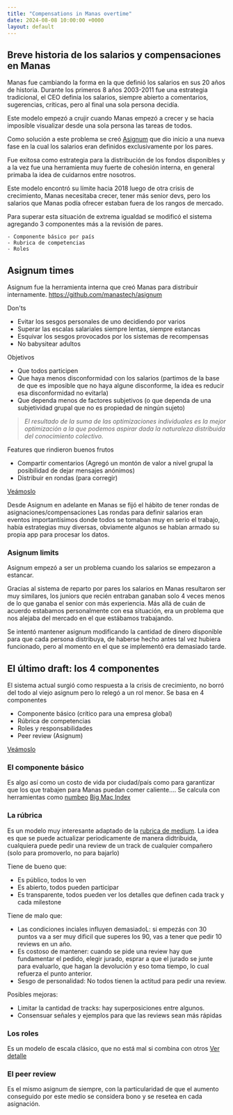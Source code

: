 ```yaml
---
title: "Compensations in Manas overtime"
date: 2024-08-08 10:00:00 +0000
layout: default
---
```


## Breve historia de los salarios y compensaciones en Manas

Manas fue cambiando la forma en la que definió los salarios en sus 20 años de historia.
Durante los primeros 8 años 2003-2011 fue una estrategia tradicional, el CEO definía los salarios, siempre abierto a comentarios, sugerencias, críticas, pero al final una sola persona decidía.

Este modelo empezó a crujir cuando Manas empezó a crecer y se hacia imposible visualizar desde una sola persona las tareas de todos.

Como solución a este problema se creó [Asignum](https://github.com/manastech/asignum) que dio inicio a una nueva fase en la cual los salarios eran definidos exclusivamente por los pares. 

Fue exitosa como estrategia para la distribución de los fondos disponibles y a la vez fue una herramienta muy fuerte de cohesión interna, en general primaba la idea de cuidarnos entre nosotros.

Este modelo encontró su límite hacia 2018 luego de otra crisis de crecimiento, Manas necesitaba crecer, tener más senior devs, pero los salarios que Manas podía ofrecer estaban fuera de los rangos de mercado.

Para superar esta situación de extrema igualdad se modificó el sistema agregando 3 componentes más a la 
revisión de pares.

    - Componente básico por país
    - Rubrica de competencias
    - Roles


## Asignum times 

Asignum fue la herramienta interna que creó Manas para distribuir internamente.
https://github.com/manastech/asignum

Don'ts
- Evitar los sesgos personales de uno decidiendo por varios
- Superar las escalas salariales siempre lentas, siempre estancas
- Esquivar los sesgos provocados por los sistemas de recompensas
- No babysitear adultos

Objetivos
- Que todos participen 
- Que haya menos disconformidad con los salarios (partimos de la base de que es imposible que no haya algune disconforme, la idea es reducir esa disconformidad no evitarla)
- Que dependa menos de factores subjetivos (o que dependa de una subjetividad grupal que no es propiedad de ningún sujeto)

> _El resultado de la suma de las optimizaciones individuales es la mejor optimización a la que podemos aspirar dada la naturaleza distribuida del conocimiento colectivo._

Features que rindieron buenos frutos
- Compartir comentarios (Agregó un montón de valor a nivel grupal la posibilidad de dejar mensajes anónimos) 
- Distribuir en rondas (para corregir)
 
[Veámoslo](http://localhost:3000/)

Desde Asignum en adelante en Manas se fijó el hábito de tener rondas de asignaciones/compensaciones
Las rondas para definir salarios eran eventos importantísimos donde todos se tomaban muy en serio el trabajo, había estrategias muy diversas, obviamente algunos se habían armado su propia app para procesar los datos.

### Asignum limits

Asignum empezó a ser un problema cuando los salarios se empezaron a estancar.

Gracias al sistema de reparto por pares los salarios en Manas resultaron ser muy similares, los juniors que recién entraban ganaban solo 4 veces menos de lo que ganaba el senior con más experiencia. Más allá de cuán de acuerdo estabamos personalmente con esa situación, era un problema que nos alejaba del mercado en el que estábamos trabajando.

Se intentó mantener asignum modificando la cantidad de dinero disponible para que cada persona distribuya, de haberse hecho antes tal vez hubiera funcionado, pero al momento en el que se implementó era demasiado tarde.

## El último draft: los 4 componentes

El sistema actual surgió como respuesta a la crisis de crecimiento, no borró del todo al viejo asignum pero lo relegó a un rol menor.
Se basa en 4 componentes
- Componente básico (crítico para una empresa global)
- Rúbrica de competencias
- Roles y responsabilidades
- Peer review (Asignum)

[Veámoslo](https://compensation.manas.tech/)

### El componente básico

Es algo así como un costo de vida por ciudad/país como para garantizar que los que trabajen para Manas puedan comer caliente.... 
Se calcula con herramientas como [numbeo](https://www.numbeo.com/cost-of-living/country_result.jsp?country=Argentina) [Big Mac Index](https://www.economist.com/big-mac-index)

### La rúbrica

Es un modelo muy interesante adaptado de la [rubrica de medium](https://docs.google.com/spreadsheets/d/1EO-Dbsayn8Nz9Ii3MKcwRbt-EIJ2MjQdpoyhh0tBdZk/edit?gid=2049640133#gid=2049640133). 
La idea es que se puede actualizar periodicamente de manera didtribuida, cualquiera puede pedir una review de un track de cualquier compañero (solo para promoverlo, no para bajarlo)

Tiene de bueno que:
- Es público, todos lo ven
- Es abierto, todos pueden participar
- Es transparente, todos pueden ver los detalles que definen cada track y cada milestone

Tiene de malo que:
- Las condiciones inciales influyen demasiadoL: si empezás con 30 puntos va a ser muy dificil que superes los 90, vas a tener que pedir 10 reviews en un año.
- Es costoso de mantener: cuando se pide una review hay que fundamentar el pedido, elegir jurado, esprar a que el jurado se junte para evaluarlo, que hagan la devolución y eso toma tiempo, lo cual refuerza el punto anterior.
- Sesgo de personalidad: No todos tienen la actitud para pedir una review.

Posibles mejoras:
- Limitar la cantidad de tracks: hay superposiciones entre algunos.
- Consensuar señales y ejemplos para que las reviews sean más rápidas

### Los roles

Es un modelo de escala clásico, que no está mal si combina con otros
[Ver detalle](https://compensation.manas.tech/role)

### El peer review

Es el mismo asignum de siempre, con la particularidad de que el aumento conseguido por este medio se considera bono y se resetea en cada asignación.

